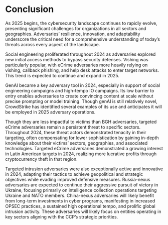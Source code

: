 # Conclusion

As 2025 begins, the cybersecurity landscape continues to rapidly evolve, presenting significant challenges for organizations in all sectors and geographies. Adversaries’ resilience, innovation, and adaptability underscore the critical need for a comprehensive understanding of today’s threats across every aspect of the landscape.

Social engineering proliferated throughout 2024 as adversaries explored new initial access methods to bypass security defenses. Vishing was particularly popular, with eCrime adversaries more heavily relying on vishing, callback phishing, and help desk attacks to enter target networks. This trend is expected to continue and expand in 2025.

GenAI became a key adversary tool in 2024, especially in support of social engineering campaigns and high-tempo IO campaigns. Its low barrier to entry enables adversaries to create convincing content at scale without precise prompting or model training. Though genAI is still relatively novel, CrowdStrike has identified several examples of its use and anticipates it will be employed in 2025 adversary operations.

Though they are less impactful to victims than BGH adversaries, targeted eCrime adversaries remain a persistent threat to specific sectors. Throughout 2024, these threat actors demonstrated tenacity in their targeting, often compensating for lower sophistication by gaining in-depth knowledge about their victims’ sectors, geographies, and associated technologies. Targeted eCrime adversaries demonstrated a growing interest in Latin American targets in 2024, realizing more lucrative profits through cryptocurrency theft in that region.

Targeted intrusion adversaries were also exceptionally active and innovative in 2024, adapting their tactics to achieve geopolitical and strategic objectives while evading improved defensive measures. Russia-nexus adversaries are expected to continue their aggressive pursuit of victory in Ukraine, focusing primarily on intelligence collection operations targeting Ukraine and NATO members. China-nexus adversaries will likely benefit from long-term investments in cyber programs, manifesting in increased OPSEC practices, a sustained high operational tempo, and prolific global intrusion activity. These adversaries will likely focus on entities operating in key sectors aligning with the CCP’s strategic priorities.